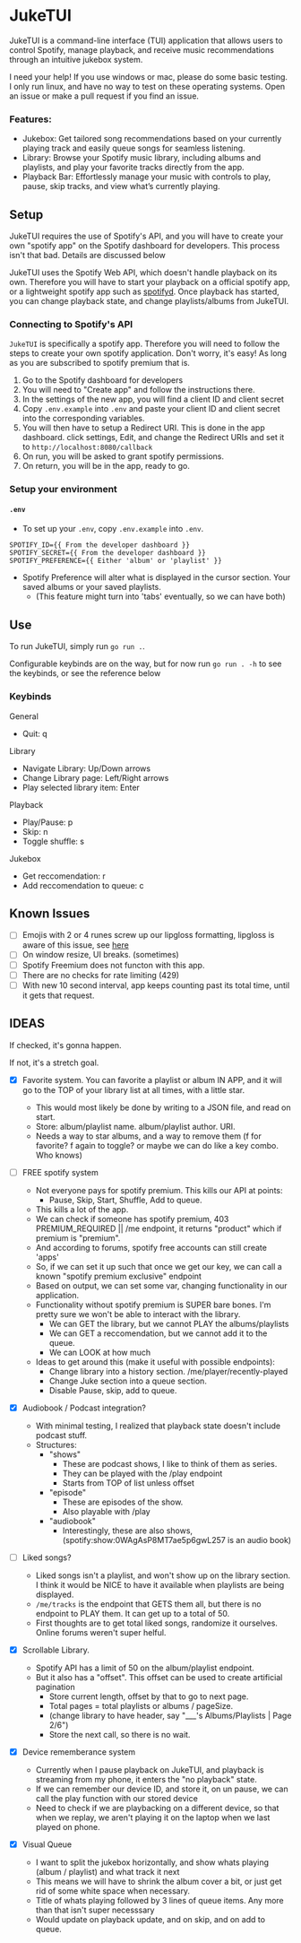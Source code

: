 # JukeTUI

JukeTUI is a command-line interface (TUI) application that allows users to control Spotify, manage playback, and receive music recommendations through an intuitive jukebox system.

I need your help! If you use windows or mac, please do some basic testing. I only run linux, and have no way to test on these operating systems. Open an issue or make a pull request if you find an issue.

### Features:

- Jukebox: Get tailored song recommendations based on your currently playing track and easily queue songs for seamless listening.
- Library: Browse your Spotify music library, including albums and playlists, and play your favorite tracks directly from the app.
- Playback Bar: Effortlessly manage your music with controls to play, pause, skip tracks, and view what’s currently playing.

## Setup

JukeTUI requires the use of Spotify's API, and you will have to create your own "spotify app" on the Spotify dashboard for developers. This process isn't that bad. Details are discussed below

JukeTUI uses the Spotify Web API, which doesn't handle playback on its own. Therefore you will have to start your playback on a official spotify app, or a lightweight spotify app such as [spotifyd](https://github.com/Spotifyd/spotifyd). Once playback has started, you can change playback state, and change playlists/albums from JukeTUI.

### Connecting to Spotify's API

`JukeTUI` is specifically a spotify app. Therefore you will need to follow the steps to create your own spotify application. Don't worry, it's easy! As long as you are subscribed to spotify premium that is.

1. Go to the Spotify dashboard for developers
2. You will need to "Create app" and follow the instructions there.
3. In the settings of the new app, you will find a client ID and client secret
4. Copy `.env.example` into `.env` and paste your client ID and client secret into the corresponding variables.
5. You will then have to setup a Redirect URI. This is done in the app dashboard. click settings, Edit, and change the Redirect URIs and set it to `http://localhost:8080/callback`
6. On run, you will be asked to grant spotify permissions.
7. On return, you will be in the app, ready to go.

### Setup your environment

#### `.env`

- To set up your `.env`, copy `.env.example` into `.env`.

```
SPOTIFY_ID={{ From the developer dashboard }}
SPOTIFY_SECRET={{ From the developer dashboard }}
SPOTIFY_PREFERENCE={{ Either 'album' or 'playlist' }}
```

- Spotify Preference will alter what is displayed in the cursor section. Your saved albums or your saved playlists.
  - (This feature might turn into 'tabs' eventually, so we can have both)

## Use

To run JukeTUI, simply run `go run .`.

Configurable keybinds are on the way, but for now run `go run . -h` to see the keybinds, or see the reference below

### Keybinds

General

- Quit: q

Library

- Navigate Library: Up/Down arrows
- Change Library page: Left/Right arrows
- Play selected library item: Enter

Playback

- Play/Pause: p
- Skip: n
- Toggle shuffle: s

Jukebox

- Get reccomendation: r
- Add reccomendation to queue: c

## Known Issues

- [ ] Emojis with 2 or 4 runes screw up our lipgloss formatting, lipgloss is aware of this issue, see [here](https://github.com/charmbracelet/lipgloss/issues/55)
- [ ] On window resize, UI breaks. (sometimes)
- [ ] Spotify Freemium does not functon with this app.
- [ ] There are no checks for rate limiting (429)
- [ ] With new 10 second interval, app keeps counting past its total time, until it gets that request.

## IDEAS

If checked, it's gonna happen.

If not, it's a stretch goal.

- [x] Favorite system. You can favorite a playlist or album IN APP, and it will go to the TOP of your library list at all times, with a little star.

  - This would most likely be done by writing to a JSON file, and read on start.
  - Store: album/playlist name. album/playlist author. URI.
  - Needs a way to star albums, and a way to remove them (f for favorite? f again to toggle? or maybe we can do like a key combo. Who knows)

- [ ] FREE spotify system

  - Not everyone pays for spotify premium. This kills our API at points:
    - Pause, Skip, Start, Shuffle, Add to queue.
  - This kills a lot of the app.
  - We can check if someone has spotify premium, 403 PREMIUM_REQUIRED || /me endpoint, it returns "product" which if premium is "premium".
  - And according to forums, spotify free accounts can still create 'apps'
  - So, if we can set it up such that once we get our key, we can call a known "spotify premium exclusive" endpoint
  - Based on output, we can set some var, changing functionality in our application.
  - Functionality without spotify premium is SUPER bare bones. I'm pretty sure we won't be able to interact with the library.
    - We can GET the library, but we cannot PLAY the albums/playlists
    - We can GET a reccomendation, but we cannot add it to the queue.
    - We can LOOK at how much
  - Ideas to get around this (make it useful with possible endpoints):
    - Change library into a history section. /me/player/recently-played
    - Change Juke section into a queue section.
    - Disable Pause, skip, add to queue.

- [x] Audiobook / Podcast integration?

  - With minimal testing, I realized that playback state doesn't include podcast stuff.
  - Structures:
    - "shows"
      - These are podcast shows, I like to think of them as series.
      - They can be played with the /play endpoint
      - Starts from TOP of list unless offset
    - "episode"
      - These are episodes of the show.
      - Also playable with /play
    - "audiobook"
      - Interestingly, these are also shows, (spotify:show:0WAgAsP8MT7ae5p6gwL257 is an audio book)

- [ ] Liked songs?

  - Liked songs isn't a playlist, and won't show up on the library section. I think it would be NICE to have it available when playlists are being displayed.
  - `/me/tracks` is the endpoint that GETS them all, but there is no endpoint to PLAY them. It can get up to a total of 50.
  - First thoughts are to get total liked songs, randomize it ourselves. Online forums weren't super helful.

- [x] Scrollable Library.

  - Spotify API has a limit of 50 on the album/playlist endpoint.
  - But it also has a "offset". This offset can be used to create artificial pagination
    - Store current length, offset by that to go to next page.
    - Total pages = total playlists or albums / pageSize.
    - (change library to have header, say "\_\_\_'s Albums/Playlists | Page 2/6")
    - Store the next call, so there is no wait.

- [x] Device rememberance system

  - Currently when I pause playback on JukeTUI, and playback is streaming from my phone, it enters the "no playback" state.
  - If we can remember our device ID, and store it, on un pause, we can call the play function with our stored device
  - Need to check if we are playbacking on a different device, so that when we replay, we aren't playing it on the laptop when we last played on phone.

- [x] Visual Queue
  - I want to split the jukebox horizontally, and show whats playing (album / playlist) and what track it next
  - This means we will have to shrink the album cover a bit, or just get rid of some white space when necessary.
  - Title of whats playing followed by 3 lines of queue items. Any more than that isn't super necesssary
  - Would update on playback update, and on skip, and on add to queue.
